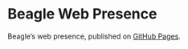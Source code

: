 # Beagle Web Presence

Beagle’s web presence, published on [GitHub Pages](https://Beagle-PSE.github.io/Beagle/branches/sourcecodelinkmodel).
